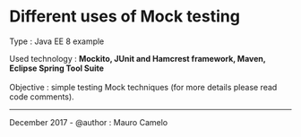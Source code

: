 # Different uses of Mock testing

Type : Java EE 8 example

Used technology : <b>Mockito, JUnit and Hamcrest framework, Maven, Eclipse Spring Tool Suite</b>
<br><br>
Objective : simple testing Mock techniques (for more details please read code comments).
____________________________________

December 2017 - @author : Mauro Camelo
